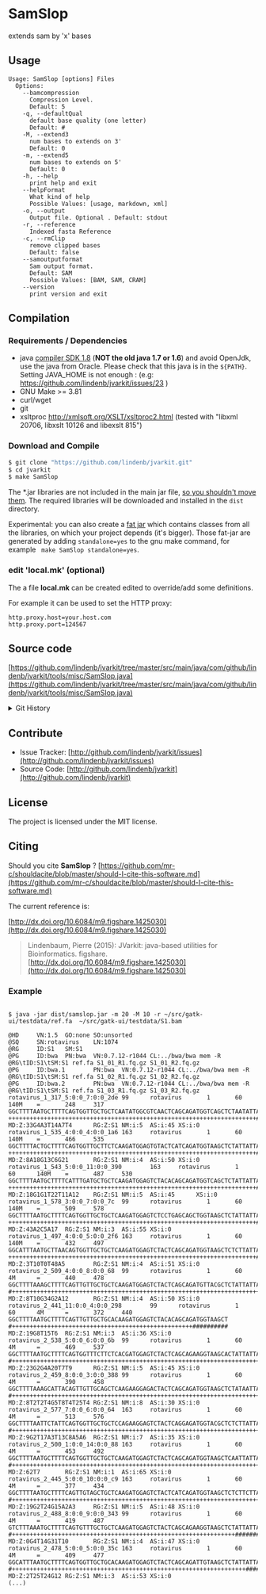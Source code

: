 # SamSlop

extends sam by 'x' bases


## Usage

```
Usage: SamSlop [options] Files
  Options:
    --bamcompression
      Compression Level.
      Default: 5
    -q, --defaultQual
      default base quality (one letter)
      Default: #
    -M, --extend3
      num bases to extends on 3'
      Default: 0
    -m, --extend5
      num bases to extends on 5'
      Default: 0
    -h, --help
      print help and exit
    --helpFormat
      What kind of help
      Possible Values: [usage, markdown, xml]
    -o, --output
      Output file. Optional . Default: stdout
    -r, --reference
      Indexed fasta Reference
    -c, --rmClip
      remove clipped bases
      Default: false
    --samoutputformat
      Sam output format.
      Default: SAM
      Possible Values: [BAM, SAM, CRAM]
    --version
      print version and exit

```

## Compilation

### Requirements / Dependencies

* java [compiler SDK 1.8](http://www.oracle.com/technetwork/java/index.html) (**NOT the old java 1.7 or 1.6**) and avoid OpenJdk, use the java from Oracle. Please check that this java is in the `${PATH}`. Setting JAVA_HOME is not enough : (e.g: https://github.com/lindenb/jvarkit/issues/23 )
* GNU Make >= 3.81
* curl/wget
* git
* xsltproc http://xmlsoft.org/XSLT/xsltproc2.html (tested with "libxml 20706, libxslt 10126 and libexslt 815")


### Download and Compile

```bash
$ git clone "https://github.com/lindenb/jvarkit.git"
$ cd jvarkit
$ make SamSlop
```

The *.jar libraries are not included in the main jar file, [so you shouldn't move them](https://github.com/lindenb/jvarkit/issues/15#issuecomment-140099011 ).
The required libraries will be downloaded and installed in the `dist` directory.

Experimental: you can also create a [fat jar](https://stackoverflow.com/questions/19150811/) which contains classes from all the libraries, on which your project depends (it's bigger). Those fat-jar are generated by adding `standalone=yes` to the gnu make command, for example ` make SamSlop standalone=yes`.

### edit 'local.mk' (optional)

The a file **local.mk** can be created edited to override/add some definitions.

For example it can be used to set the HTTP proxy:

```
http.proxy.host=your.host.com
http.proxy.port=124567
```
## Source code 

[https://github.com/lindenb/jvarkit/tree/master/src/main/java/com/github/lindenb/jvarkit/tools/misc/SamSlop.java](https://github.com/lindenb/jvarkit/tree/master/src/main/java/com/github/lindenb/jvarkit/tools/misc/SamSlop.java)


<details>
<summary>Git History</summary>

```
Tue May 9 10:40:20 2017 +0200 ; moving to jcommander ; https://github.com/lindenb/jvarkit/commit/88cfdecb60c1f193ae8b3176ad86181c4a15256b
Fri Mar 25 17:18:27 2016 +0100 ; sammask ; https://github.com/lindenb/jvarkit/commit/b9c834afec6c7c9904baecd2fb2b61e57261da0f
Tue Jan 19 16:37:41 2016 +0100 ; cont ; https://github.com/lindenb/jvarkit/commit/3d3c1dd84eb7343d22fca9d229a75e5a38ba5ef6
Tue Jan 19 16:16:44 2016 +0100 ; samslop ; https://github.com/lindenb/jvarkit/commit/0a2c02494d4c883f89e4f1845a6ac461042355b0
```

</details>

## Contribute

- Issue Tracker: [http://github.com/lindenb/jvarkit/issues](http://github.com/lindenb/jvarkit/issues)
- Source Code: [http://github.com/lindenb/jvarkit](http://github.com/lindenb/jvarkit)

## License

The project is licensed under the MIT license.

## Citing

Should you cite **SamSlop** ? [https://github.com/mr-c/shouldacite/blob/master/should-I-cite-this-software.md](https://github.com/mr-c/shouldacite/blob/master/should-I-cite-this-software.md)

The current reference is:

[http://dx.doi.org/10.6084/m9.figshare.1425030](http://dx.doi.org/10.6084/m9.figshare.1425030)

> Lindenbaum, Pierre (2015): JVarkit: java-based utilities for Bioinformatics. figshare.
> [http://dx.doi.org/10.6084/m9.figshare.1425030](http://dx.doi.org/10.6084/m9.figshare.1425030)





### Example



```

$ java -jar dist/samslop.jar -m 20 -M 10 -r ~/src/gatk-ui/testdata/ref.fa  ~/src/gatk-ui/testdata/S1.bam
 
@HD     VN:1.5  GO:none SO:unsorted
@SQ     SN:rotavirus    LN:1074
@RG     ID:S1   SM:S1
@PG     ID:bwa  PN:bwa  VN:0.7.12-r1044 CL:../bwa/bwa mem -R @RG\tID:S1\tSM:S1 ref.fa S1_01_R1.fq.gz S1_01_R2.fq.gz
@PG     ID:bwa.1        PN:bwa  VN:0.7.12-r1044 CL:../bwa/bwa mem -R @RG\tID:S1\tSM:S1 ref.fa S1_02_R1.fq.gz S1_02_R2.fq.gz
@PG     ID:bwa.2        PN:bwa  VN:0.7.12-r1044 CL:../bwa/bwa mem -R @RG\tID:S1\tSM:S1 ref.fa S1_03_R1.fq.gz S1_03_R2.fq.gz
rotavirus_1_317_5:0:0_7:0:0_2de 99      rotavirus       1       60      140M    =       248     317     GGCTTTTAATGCTTTTCAGTGGTTGCTGCTCAATATGGCGTCAACTCAGCAGATGGTCAGCTCTAATATTAATACTTCTT     ++++++++++++++++++++++++++++++++++++++++++++++++++++++++++++++++++++++##########        MD:Z:33G4A3T14A7T4      RG:Z:S1 NM:i:5  AS:i:45 XS:i:0
rotavirus_1_535_4:0:0_4:0:0_1a6 163     rotavirus       1       60      140M    =       466     535     GGCTTTTACTGCTTTTCAGTGGTTGCTTCTCAAGATGGAGTGTACTCATCAGATGGTAAGCTCTATTATTAATACTTCTT     ++++++++++++++++++++++++++++++++++++++++++++++++++++++++++++++++++++++##########        MD:Z:8A18G13C6G21       RG:Z:S1 NM:i:4  AS:i:50 XS:i:0
rotavirus_1_543_5:0:0_11:0:0_390        163     rotavirus       1       60      140M    =       487     530     GGCTTTTAATGCTTTTCATTTGATGCTGCTCAAGATGGAGTCTACACAGCAGATGGTCAGCTCTATTATTAATACTTCTT     ++++++++++++++++++++++++++++++++++++++++++++++++++++++++++++++++++++++##########        MD:Z:18G1G1T22T11A12    RG:Z:S1 NM:i:5  AS:i:45      XS:i:0
rotavirus_1_578_3:0:0_7:0:0_7c  99      rotavirus       1       60      140M    =       509     578     GGCTTTTAATGCTTTTCAGTGGTTGCTGCTCAAGATGGAGTCTCCTGAGCAGCTGGTAAGCTCTATTATTAATACTTCTT     ++++++++++++++++++++++++++++++++++++++++++++++++++++++++++++++++++++++##########        MD:Z:43A2C5A17  RG:Z:S1 NM:i:3  AS:i:55 XS:i:0
rotavirus_1_497_4:0:0_5:0:0_2f6 163     rotavirus       1       60      140M    =       432     497     GGCATTTAATGCTTAACAGTGGTTGCTGCTCAAGATGGAGTCTACTCAGCAGATGGTAAGCTCTCTTATTAATACTTCTT     ++++++++++++++++++++++++++++++++++++++++++++++++++++++++++++++++++++++##########        MD:Z:3T10T0T48A5        RG:Z:S1 NM:i:4  AS:i:51 XS:i:0
rotavirus_2_509_4:0:0_8:0:0_68  99      rotavirus       1       60      4M      =       440     478     GGCTTTTAAAGCTTTTCAGTTGTTGCTGCTCAAGATGGAGTCTACTCAGCAGATGTTACGCTCTATTATTAATACTTCTTT    #++++++++++++++++++++++++++++++++++++++++++++++++++++++++++++++++++++++##########       MD:Z:8T10G34G2A12       RG:Z:S1 NM:i:4  AS:i:50 XS:i:0
rotavirus_2_441_11:0:0_4:0:0_298        99      rotavirus       1       60      4M      =       372     440     GGCTTTTAATGCTTTTCAGTTGTTGCTGCACAAGATGGAGTCTACACAGCAGATGGTAAGCT       #+++++++++++++++++++++++++++++++++++++++++++++++++++##########  MD:Z:19G8T15T6  RG:Z:S1 NM:i:3  AS:i:36 XS:i:0
rotavirus_2_538_5:0:0_6:0:0_6b  99      rotavirus       1       60      4M      =       469     537     GGCTTTTAATGCTTTTCAGTGGTTTCTTCTCACGATGGAGTCTACTCAGCAGAAGGTAAGCACTATTATTAATACTTCTTT    #++++++++++++++++++++++++++++++++++++++++++++++++++++++++++++++++++++++##########       MD:Z:23G2G4A20T7T9      RG:Z:S1 NM:i:5  AS:i:45 XS:i:0
rotavirus_2_459_8:0:0_3:0:0_388 99      rotavirus       1       60      4M      =       390     458     GGCTTTTAAAGCATTACAGTTGTTGCAGCTCAAGAAGGAGACTACTCAGCAGATGGTAAGCTCTATAATTAATACTTCTTT    #++++++++++++++++++++++++++++++++++++++++++++++++++++++++++++++++++++++##########       MD:Z:8T2T2T4G5T8T4T25T4 RG:Z:S1 NM:i:8  AS:i:30 XS:i:0
rotavirus_2_577_7:0:0_6:0:0_64  163     rotavirus       1       60      4M      =       513     576     GGCTTTTAATTCTATTCAGTGGTTGCTGCTCCAGAAGGAGTCTACTCAGGAGATGGTACGCTCTCTTATTAATACTTCTTT    #++++++++++++++++++++++++++++++++++++++++++++++++++++++++++++++++++++++##########       MD:Z:9G2T17A3T13C8A5A6  RG:Z:S1 NM:i:7  AS:i:35 XS:i:0
rotavirus_2_500_1:0:0_14:0:0_88 163     rotavirus       1       60      4M      =       453     492     GGCTTTTAATGCTTTTCAGTGGTTGCTGCTCAAGATGGAGTCTACTCAGCAGATGGTAAGCTCAATTATTAATACTTCTTT    #++++++++++++++++++++++++++++++++++++++++++++++++++++++++++++++++++++++##########       MD:Z:62T7       RG:Z:S1 NM:i:1  AS:i:65 XS:i:0
rotavirus_2_445_5:0:0_10:0:0_c9 163     rotavirus       1       60      4M      =       377     434     GGCTTTTAATGCTTTTCAGTTGTAGCTGCTCAAGATGGAGTCTACTCATCAGATGGTAAGCTCTCTTCTTAATACTTCTTT    #++++++++++++++++++++++++++++++++++++++++++++++++++++++++++++++++++++++##########       MD:Z:19G2T24G15A2A3     RG:Z:S1 NM:i:5  AS:i:48 XS:i:0
rotavirus_2_488_8:0:0_9:0:0_343 99      rotavirus       1       60      4M      =       419     487     GTCTTTAAATGCTTTTCAGTGTTTGCTGCTCAAGATGGAGTCTACTCAGCAGAAGGTAAGCTCTATTATTAATA   #+++++++++++++++++++++++++++++++++++++++++++++++++++++++++++++++##########      MD:Z:0G4T14G31T10       RG:Z:S1 NM:i:4  AS:i:47 XS:i:0
rotavirus_2_478_5:0:0_5:0:0_35c 163     rotavirus       1       60      4M      =       409     477     GGCATTTAATGCTTTTCAGTGGTTGCTGCACAAGATGGAGTCTACTCAGCAGATTGTAAGCTCTATTATTAATACTT        #++++++++++++++++++++++++++++++++++++++++++++++++++++++++++++++++++##########   MD:Z:2T25T24G12 RG:Z:S1 NM:i:3  AS:i:53 XS:i:0
(...)
```




